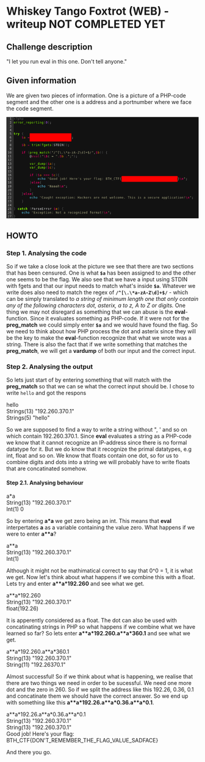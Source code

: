 
# Whiskey Tango Foxtrot (WEB) - writeup **NOT COMPLETED YET**

## Challenge description
"I let you run eval in this one. Don't tell anyone."

## Given information
We are given two pieces of information. One is a picture of a PHP-code segment and the other one is a address and a portnumber where we face the code segment. 

![alt text](src.png "src")
  
## HOWTO
### Step 1. Analysing the code
So if we take a close look at the picture we see that there are two sections that has been censured. One is what **`$a`** has been assigned to and the other one seems to be the flag. We also see that we have a input using STDIN with fgets and that our input needs to match what's inside **`$a`**. Whatever we write does also need to match the regex of **`/^[\.\*a-zA-Z\d]+$/`** - which can be simply translated to *a string of minimum length one that only contain any of the following characters dot, asterix, a to z, A to Z or digits.* One thing we may not disregard as something that we can abuse is the **eval**-function. Since it evaluates something as PHP-code. If it were not for the **preg_match** we could simply enter **`$a`** and we would have found the flag. So we need to think about how PHP process the dot and asterix since they will be the key to make the **eval**-function recognize that what we wrote was a string. There is also the fact that if we write something that matches the **preg_match**, we will get a **vardump** of both our input and the correct input. 

### Step 2. Analysing the output
So lets just start of by entering something that will match with the **preg_match** so that we can se what the correct input should be. I chose to write `hello` and got the respons

hello <br/>
Strings(13) "192.260.370.1" <br/>
Strings(5) "hello" <br/>

So we are supposed to find a way to write a string without ", ' and so on which contain 192.260.370.1. Since **eval** evaluates a string as a PHP-code we know that it cannot recognize an IP-address since there is no formal datatype for it. But we do know that it recognize the primal datatypes, e.g int, float and so on. We know that floats contain one dot, so for us to combine digits and dots into a string we will probably have to write floats that are concatinated somehow.

#### Step 2.1. Analysing behaviour

a\*a <br>
String(13) "192.260.370.1" <br/>
Int(1) 0 <br/>

So by entering **a\*a** we get zero being an int. This means that **eval** interpertates **a** as a variable containing the value zero. What happens if we were to enter **a\*\*a**?

a\*\*a <br/>
String(13) "192.260.370.1" <br/>
Int(1) <br/>

Although it might not be mathimatical correct to say that 0^0 = 1, it is what we get. Now let's think about what happens if we combine this with a float. Lets try and enter **a\*\*a\*192.260** and see what we get.

a\*\*a\*192.260 <br/>
String(13) "192.260.370.1" <br/>
float(192.26) <br/>

It is apperently considered as a float. The dot can also be used with concatinating strings in PHP so what happens if we combine what we have learned so far? So lets enter **a\*\*a\*192.260.a\*\*a\*360.1** and see what we get.

a\*\*a\*192.260.a\*\*a\*360.1 <br/>
String(13) "192.260.370.1" <br/>
String(11) "192.26370.1" <br/>

Almost successful! So if we think about what is happening, we realise that there are two things we need in order to be sucessful. We need one more dot and the zero in 260. So if we split the address like this 192.26, 0.36, 0.1 and concatinate them we should have the correct answer. So we end up with something like this **a\*\*a\*192.26.a\*\*a\*0.36.a\*\*a\*0.1**.

a\*\*a\*192.26.a\*\*a\*0.36.a\*\*a\*0.1 <br/>
String(13) "192.260.370.1" <br/>
String(13) "192.260.370.1" <br/>
Good job! Here's your flag: BTH_CTF{DON'T_REMEMBER_THE_FLAG_VALUE_SADFACE}

And there you go.


